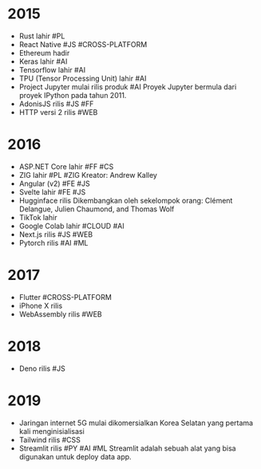 # 2015
- Rust lahir #PL 
- React Native #JS #CROSS-PLATFORM
- Ethereum hadir
- Keras lahir #AI
- Tensorflow lahir #AI 
- TPU (Tensor Processing Unit) lahir #AI
- Project Jupyter mulai rilis produk #AI
	Proyek Jupyter bermula dari proyek IPython pada tahun 2011.
- AdonisJS rilis #JS #FF
- HTTP versi 2 rilis #WEB
# 2016
- ASP.NET Core lahir #FF #CS
- ZIG lahir #PL #ZIG
	Kreator: Andrew Kalley
- Angular (v2) #FE #JS
- Svelte lahir #FE #JS
- Hugginface rilis
	Dikembangkan oleh sekelompok orang: Clément Delangue, Julien Chaumond, and Thomas Wolf
- TikTok lahir
- Google Colab lahir #CLOUD #AI 
- Next.js rilis #JS #WEB
- Pytorch rilis #AI #ML
# 2017
- Flutter #CROSS-PLATFORM
- iPhone X rilis
- WebAssembly rilis #WEB
# 2018
- Deno rilis #JS
# 2019

- Jaringan internet 5G mulai dikomersialkan
	Korea Selatan yang pertama kali menginisialisasi
- Tailwind rilis #CSS
- Streamlit rilis #PY #AI #ML
	Streamlit adalah sebuah alat yang bisa digunakan untuk deploy data app.